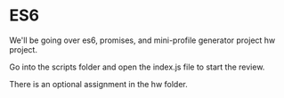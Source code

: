 # ES6

We'll be going over es6, promises, and mini-profile generator project hw project.

Go into the scripts folder and open the index.js file to start the review.

There is an optional assignment in the hw folder.
